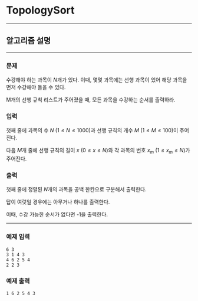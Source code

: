 # TopologySort
---
## 알고리즘 설명

---
### 문제
수강해야 하는 과목이 $N$개가 있다. 이때, 몇몇 과목에는 선행 과목이 있어 해당 과목을 먼저 수강해야 들을 수 있다.

M개의 선행 규칙 리스트가 주어졌을 때, 모든 과목을 수강하는 순서를 출력하라.

### 입력
첫째 줄에 과목의 수 $N$ $(1 ≤ N ≤ 1000)$과 선행 규칙의 개수 $M$ $(1 ≤ M ≤ 100)$이 주어진다.

다음 $M$개 줄에 선행 규칙의 길이 $x$ $(0 ≤ x ≤ N)$와 각 과목의 번호 $x_m$ $(1 ≤ x_m ≤ N)$가 주어진다.

### 출력
첫째 줄에 정렬된 $N$개의 과목을 공백 한칸으로 구분해서 출력한다.

답이 여럿일 경우에는 아무거나 하나를 출력한다.

이때, 수강 가능한 순서가 없다면 -1을 출력한다.

---
### 예제 입력
```
6 3
3 1 4 3
4 6 2 5 4
2 2 3
```

### 예제 출력
```
1 6 2 5 4 3
```